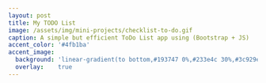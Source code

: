 ```yaml
---
layout: post
title: My TODO List
image: /assets/img/mini-projects/checklist-to-do.gif
caption: A simple but efficient ToDo List app using (Bootstrap + JS)
accent_color: '#4fb1ba'
accent_image:
  background: 'linear-gradient(to bottom,#193747 0%,#233e4c 30%,#3c929e 50%,#d5d5d4 70%,#cdccc8 100%)'
  overlay:    true
---
```

